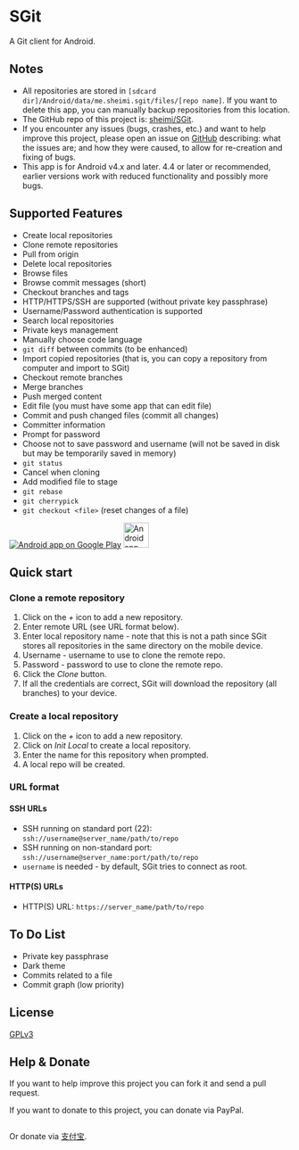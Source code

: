 # SGit

A Git client for Android.

## Notes

 * All repositories are stored in `[sdcard dir]/Android/data/me.sheimi.sgit/files/[repo name]`. If you want to delete this app, you can manually backup repositories from this location.
 * The GitHub repo of this project is: [sheimi/SGit](https://github.com/sheimi/SGit).
 * If you encounter any issues (bugs, crashes, etc.) and want to help improve this project, please open an issue on [GitHub](https://github.com/sheimi/SGit/issues/new) describing: what the issues are; and how they were caused, to allow for re-creation and fixing of bugs.
 * This app is for Android v4.x and later. 4.4 or later or recommended, earlier versions work with reduced functionality and possibly more bugs.

## Supported Features

* Create local repositories
* Clone remote repositories
* Pull from origin
* Delete local repositories
* Browse files
* Browse commit messages (short)
* Checkout branches and tags
* HTTP/HTTPS/SSH are supported (without private key passphrase)
* Username/Password authentication is supported
* Search local repositories
* Private keys management
* Manually choose code language
* `git diff` between commits (to be enhanced)
* Import copied repositories (that is, you can copy a repository from computer and import to SGit)
* Checkout remote branches
* Merge branches
* Push merged content
* Edit file (you must have some app that can edit file)
* Commit and push changed files (commit all changes)
* Committer information
* Prompt for password
* Choose not to save password and username (will not be saved in disk but may be temporarily saved in memory)
* `git status`
* Cancel when cloning
* Add modified file to stage
* `git rebase`
* `git cherrypick`
* `git checkout <file>` (reset changes of a file)

<a href="https://play.google.com/store/apps/details?id=me.sheimi.sgit"><img alt="Android app on Google Play" src="https://developer.android.com/images/brand/en_app_rgb_wo_45.png" /></a>
<a href="https://f-droid.org/repository/browse/?fdfilter=sgit&fdid=me.sheimi.sgit"><img alt="Android app on F-Droid" src="https://fsfe.org/campaigns/android/f-droid.png" width="45" /></a>

## Quick start

### Clone a remote repository

1. Click on the *+* icon to add a new repository.
2. Enter remote URL (see URL format below).
3. Enter local repository name - note that this is not a path since SGit stores all repositories in the same directory on the mobile device.
4. Username - username to use to clone the remote repo.
5. Password - password to use to clone the remote repo.
6. Click the *Clone* button.
7. If all the credentials are correct, SGit will download the repository (all branches) to your device.

### Create a local repository
1. Click on the *+* icon to add a new repository.
2. Click on *Init Local* to create a local repository.
3. Enter the name for this repository when prompted.
4. A local repo will be created.

### URL format

#### SSH URLs

 * SSH running on standard port (22): `ssh://username@server_name/path/to/repo`
* SSH running on non-standard port: `ssh://username@server_name:port/path/to/repo`
* `username` is needed - by default, SGit tries to connect as root.

#### HTTP(S) URLs

* HTTP(S) URL: `https://server_name/path/to/repo`

## To Do List

 * Private key passphrase
 * Dark theme
 * Commits related to a file
 * Commit graph (low priority)

## License

[GPLv3](./LICENSE)

## Help & Donate

If you want to help improve this project you can fork it and send a pull request.

If you want to donate to this project, you can donate via PayPal.

<a href="https://www.paypal.com/cgi-bin/webscr?cmd=_donations&business=KWFGX7RNJ6LM8&lc=US&item_name=Donate%20SGit&item_number=sgit&currency_code=USD&bn=PP%2dDonationsBF%3abtn_donateCC_LG%2egif%3aNonHosted"><img alt="" border="0" src="https://www.paypalobjects.com/en_US/i/btn/btn_donateCC_LG.gif"></a>

Or donate via [支付宝](https://me.alipay.com/sheimi).
